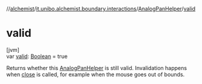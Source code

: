 //[alchemist](../../../index.md)/[it.unibo.alchemist.boundary.interactions](../index.md)/[AnalogPanHelper](index.md)/[valid](valid.md)

# valid

[jvm]\
var [valid](valid.md): [Boolean](https://kotlinlang.org/api/latest/jvm/stdlib/kotlin/-boolean/index.html) = true

Returns whether this [AnalogPanHelper](index.md) is still valid. Invalidation happens when [close](close.md) is called, for example when the mouse goes out of bounds.

